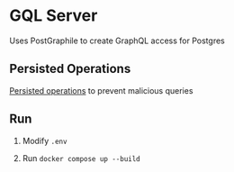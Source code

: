 # GQL Server

Uses PostGraphile to create GraphQL access for Postgres

## Persisted Operations

[Persisted operations](https://github.com/graphile/persisted-operations) to prevent malicious queries

## Run

1. Modify `.env`

2. Run `docker compose up --build`
